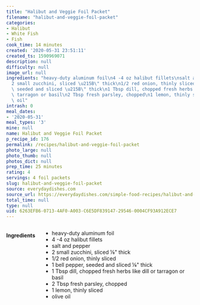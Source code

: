 ```yaml
---
title: "Halibut and Veggie Foil Packet"
filename: "halibut-and-veggie-foil-packet"
categories:
- Halibut
- White Fish
- Fish
cook_time: 14 minutes
created: '2020-05-31 23:51:11'
created_ts: 1590969071
description: null
difficulty: null
image_url: null
ingredients: "heavy-duty aluminum foil\n4 -4 oz halibut fillets\nsalt and pepper\n\
  2 small zucchini, sliced \u215B\" thick\n1/2 red onion, thinly sliced\n1 bell pepper,\
  \ seeded and sliced \u215B\" thick\n1 Tbsp dill, chopped fresh herbs like dill or\
  \ tarragon or basil\n2 Tbsp fresh parsley, chopped\n1 lemon, thinly sliced\nolive\
  \ oil"
intrash: 0
meal_dates:
- '2020-05-31'
meal_types: '3'
mine: null
name: Halibut and Veggie Foil Packet
p_recipe_id: 176
permalink: /recipes/halibut-and-veggie-foil-packet
photo_large: null
photo_thumb: null
photos_dict: null
prep_time: 25 minutes
rating: 4
servings: 4 foil packets
slug: halibut-and-veggie-foil-packet
source: everydaydishes.com
source_url: https://everydaydishes.com/simple-food-recipes/halibut-and-veggie-foil-packet-recipe/
total_time: null
type: null
uid: 6263EFB6-0713-4AF0-A003-C6E5DF839147-29546-0004CF93A912ECE7
---
```

<div class="large-8 medium-7 columns" id="writeup">	</div><!-- #writeup -->
</div><!-- #row-one -->
<div class="row" id="row-two">	<div class="medium-4 small-5 columns" id="ingredients"><h4>Ingredients</h4><div class="box box-ingredients content"><ul>
<li>heavy-duty aluminum foil</li>
<li>4 -4 oz halibut fillets</li>
<li>salt and pepper</li>
<li>2 small zucchini, sliced ⅛&quot; thick</li>
<li>1/2 red onion, thinly sliced</li>
<li>1 bell pepper, seeded and sliced ⅛&quot; thick</li>
<li>1 Tbsp dill, chopped fresh herbs like dill or tarragon or basil</li>
<li>2 Tbsp fresh parsley, chopped</li>
<li>1 lemon, thinly sliced</li>
<li>olive oil</li>
</ul>
</div>	</div>	<div class="medium-6 small-7 columns" id="directions">	</div>